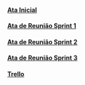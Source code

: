 #### [Ata Inicial](https://drive.google.com/file/d/1AtNMYOu8B5Udl3SfmnfJWzGiqc8uxGGu/view?usp=sharing)

#### [Ata de Reunião Sprint 1](https://drive.google.com/file/d/1NNq0QzSYerQwCfSMq16fgBtoh9lnlE3O/view?usp=sharing)

#### [Ata de Reunião Sprint 2](https://docs.google.com/document/d/1ULj9GUXsGU5frtKObZpv-dayv8tcKHtV/edit?usp=sharing&ouid=103647942874639202065&rtpof=true&sd=true)

#### [Ata de Reunião Sprint 3](https://docs.google.com/document/d/1aWgGst-m2n2DWiXiAVFAOkNcs66-lUjz/edit?usp=sharing&ouid=103647942874639202065&rtpof=true&sd=true)

#### [Trello](https://trello.com/b/TgOhJ9iM/agrotrade-monitor)
